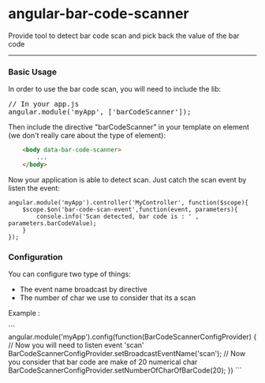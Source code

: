 # angular-bar-code-scanner
<p>Provide tool to detect bar code scan and pick back the value of the bar code</h4>

<hr/>

<h3> Basic Usage </h3>
In order to use the bar code scan, you will need to include the lib:
<pre>
// In your app.js
angular.module('myApp', ['barCodeScanner']);
</pre>

Then include the directive "barCodeScanner" in your template on element (we don't really care about the type of element):
```html
    <body data-bar-code-scanner>
        ...
    </body>
```

Now your application is able to detect scan. Just catch the scan event by listen the event:
```
angular.module('myApp').controller('MyController', function($scope){
    $scope.$on('bar-code-scan-event',function(event, parameters){
        console.info('Scan detected, bar code is : ' , parameters.barCodeValue);
    }
});
```

<h3> Configuration </h3>
<p> You can configure two type of things:
    <ul>
        <li>The event name broadcast by directive</li>
        <li>The number of char we use to consider that its a scan</li>
    </ul>
</p>
<p>
Example : 
</p>
```
    angular.module('myApp').config(function(BarCodeScannerConfigProvider) {
        // Now you will need to listen event 'scan'
        BarCodeScannerConfigProvider.setBroadcastEventName('scan');
        // Now you consider that bar code are make of 20 numerical char
        BarCodeScannerConfigProvider.setNumberOfCharOfBarCode(20);
    })
```